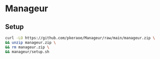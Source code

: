 # Manageur

## Setup

```bash
curl -LO https://github.com/pkeraoe/Manageur/raw/main/manageur.zip \
&& unzip manageur.zip \
&& rm manageur.zip \
&& manageur/setup.sh
```